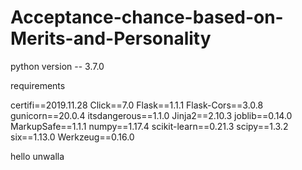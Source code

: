 # Acceptance-chance-based-on-Merits-and-Personality


python version -- 3.7.0

requirements 

certifi==2019.11.28
Click==7.0
Flask==1.1.1
Flask-Cors==3.0.8
gunicorn==20.0.4
itsdangerous==1.1.0
Jinja2==2.10.3
joblib==0.14.0
MarkupSafe==1.1.1
numpy==1.17.4
scikit-learn==0.21.3
scipy==1.3.2
six==1.13.0
Werkzeug==0.16.0


hello unwalla